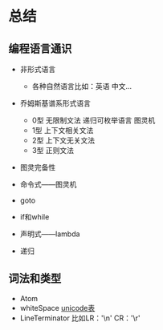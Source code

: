 # 总结

## 编程语言通识

- 非形式语言
	- 各种自然语言比如：英语 中文...
- 乔姆斯基谱系形式语言
	- 0型 无限制文法 递归可枚举语言 图灵机
	- 1型 上下文相关文法
	- 2型 上下文无关文法
	- 3型 正则文法
  
- 图灵完备性
- 命令式——图灵机
- goto
- if和while
- 声明式——lambda
- 递归


## 词法和类型

- Atom 
- whiteSpace
	[unicode表](https://www.fileformat.info/info/unicode/category/Zs/list.htm)
- LineTerminator 
  	比如LR：'\n' CR：'\r' 
